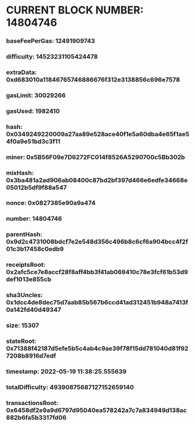 # CURRENT BLOCK NUMBER: 14804746

### baseFeePerGas: 12491909743
### difficulty: 14523231105424478
### extraData: 0xd683010a11846765746886676f312e3138856c696e7578
### gasLimit: 30029266
### gasUsed: 1982410
### hash: 0x0349249220009a27aa89e528ace40f1e5a60dba4e65f1ae54f0a9e51bd3c3f11
### miner: 0x5B56F09e7D6272FC014f8526A5290700c5Bb302b
### mixHash: 0x3ba481a2ad906ab08400c87bd2bf397d466e6edfe34668e05012b5df9f88a547
### nonce: 0x0827385e90a9a474
### number: 14804746
### parentHash: 0x9d2c4731008bdcf7e2e548d356c496b8c6cf6a904bcc4f2f01c3b17458c0edb9
### receiptsRoot: 0x2afc5ce7e8accf28f8aff4bb3f41ab069410c78e3fcf61b53d9def1013e855cb
### sha3Uncles: 0x1dcc4de8dec75d7aab85b567b6ccd41ad312451b948a7413f0a142fd40d49347
### size: 15307
### stateRoot: 0x71388f42187d5efe5b5c4ab4c9ae39f78f15dd781040d81f927208b8916d7edf
### timestamp: 2022-05-19 11:38:25.555639
### totalDifficulty: 49390875687127152659140
### transactionsRoot: 0x6458df2e9a9d6797d95040ea578242a7c7a834949d138ac882b6fa5b3317fd06
